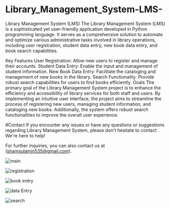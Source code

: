 # Library_Management_System-LMS-

Library Management System (LMS)
The Library Management System (LMS) is a sophisticated yet user-friendly application developed in Python programming language. It serves as a comprehensive solution to automate and optimize various administrative tasks involved in library operations, including user registration, student data entry, new book data entry, and book search capabilities.

Key Features
User Registration: Allow new users to register and manage their accounts.
Student Data Entry: Enable the input and management of student information.
New Book Data Entry: Facilitate the cataloging and management of new books in the library.
Search Functionality: Provide robust search capabilities for users to find books efficiently.
Goals
The primary goal of the Library Management System project is to enhance the efficiency and accessibility of library services for both staff and users. By implementing an intuitive user interface, the project aims to streamline the process of registering new users, managing student information, and cataloging new books. Additionally, the system offers robust search functionalities to improve the overall user experience.

#Contact
If you encounter any issues or have any questions or suggestions regarding Library Management System, please don't hesitate to contact . We're here to help!

For further inquiries, you can also contact us at (shamsulamin535@gmail.com).

![main](https://github.com/SHAMSULAMINKHAN/Library_Management_System-LMS-/assets/147368728/3861102d-cbd6-4706-b1f4-49f092d85a46)

![registration](https://github.com/SHAMSULAMINKHAN/Library_Management_System-LMS-/assets/147368728/aa9b5880-7615-4d6f-acc9-8ceb018e8fdf)

![book entry](https://github.com/SHAMSULAMINKHAN/Library_Management_System-LMS-/assets/147368728/34f1083e-8c96-4575-9393-9e1aae84ca50)

![data Entry](https://github.com/SHAMSULAMINKHAN/Library_Management_System-LMS-/assets/147368728/56ac15a6-2293-4d38-8c3c-5e636a3839bd)

![search](https://github.com/SHAMSULAMINKHAN/Library_Management_System-LMS-/assets/147368728/a876fd69-03c4-40c0-a7a0-2a682ba580cc)

